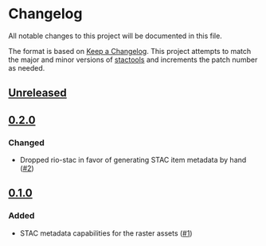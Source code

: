 # Changelog

All notable changes to this project will be documented in this file.

The format is based on [Keep a Changelog](https://keepachangelog.com/en/1.0.0/).
This project attempts to match the major and minor versions of
[stactools](https://github.com/stac-utils/stactools) and increments the patch
number as needed.

## [Unreleased]

## [0.2.0]

### Changed

- Dropped rio-stac in favor of generating STAC item metadata by hand ([#2](https://github.com/stactools-packages/global-mangrove-watch/pull/2))

## [0.1.0]

### Added

- STAC metadata capabilities for the raster assets ([#1](https://github.com/stactools-packages/global-mangrove-watch/pull/1))

[Unreleased]: <https://github.com/stactools-packages/global-mangrove-watch/compare/0.2.0...main>
[0.2.0]: <https://github.com/stactools-packages/global-mangrove-watch/compare/0.1.0...0.2.0>
[0.1.0]: <https://github.com/stactools-packages/global-mangrove-watch/tree/0.1.0>
